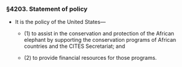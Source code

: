 ### §4203. Statement of policy
* It is the policy of the United States—

  * (1) to assist in the conservation and protection of the African elephant by supporting the conservation programs of African countries and the CITES Secretariat; and

  * (2) to provide financial resources for those programs.